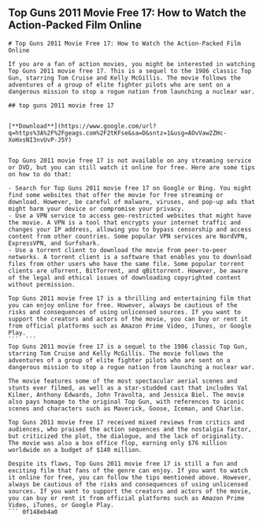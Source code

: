 ## Top Guns 2011 Movie Free 17: How to Watch the Action-Packed Film Online

  ``` 
# Top Guns 2011 Movie Free 17: How to Watch the Action-Packed Film Online
 
If you are a fan of action movies, you might be interested in watching Top Guns 2011 movie free 17. This is a sequel to the 1986 classic Top Gun, starring Tom Cruise and Kelly McGillis. The movie follows the adventures of a group of elite fighter pilots who are sent on a dangerous mission to stop a rogue nation from launching a nuclear war.
 
## top guns 2011 movie free 17


[**Download**](https://www.google.com/url?q=https%3A%2F%2Fgeags.com%2F2tKFse&sa=D&sntz=1&usg=AOvVaw2ZHc-XoHxsNI3nvUvP-J5Y)

 
Top Guns 2011 movie free 17 is not available on any streaming service or DVD, but you can still watch it online for free. Here are some tips on how to do that:
 
- Search for Top Guns 2011 movie free 17 on Google or Bing. You might find some websites that offer the movie for free streaming or download. However, be careful of malware, viruses, and pop-up ads that might harm your device or compromise your privacy.
- Use a VPN service to access geo-restricted websites that might have the movie. A VPN is a tool that encrypts your internet traffic and changes your IP address, allowing you to bypass censorship and access content from other countries. Some popular VPN services are NordVPN, ExpressVPN, and Surfshark.
- Use a torrent client to download the movie from peer-to-peer networks. A torrent client is a software that enables you to download files from other users who have the same file. Some popular torrent clients are uTorrent, BitTorrent, and qBittorrent. However, be aware of the legal and ethical issues of downloading copyrighted content without permission.

Top Guns 2011 movie free 17 is a thrilling and entertaining film that you can enjoy online for free. However, always be cautious of the risks and consequences of using unlicensed sources. If you want to support the creators and actors of the movie, you can buy or rent it from official platforms such as Amazon Prime Video, iTunes, or Google Play.
 ```  ``` 
Top Guns 2011 movie free 17 is a sequel to the 1986 classic Top Gun, starring Tom Cruise and Kelly McGillis. The movie follows the adventures of a group of elite fighter pilots who are sent on a dangerous mission to stop a rogue nation from launching a nuclear war.
 
The movie features some of the most spectacular aerial scenes and stunts ever filmed, as well as a star-studded cast that includes Val Kilmer, Anthony Edwards, John Travolta, and Jessica Biel. The movie also pays homage to the original Top Gun, with references to iconic scenes and characters such as Maverick, Goose, Iceman, and Charlie.
 
Top Guns 2011 movie free 17 received mixed reviews from critics and audiences, who praised the action sequences and the nostalgia factor, but criticized the plot, the dialogue, and the lack of originality. The movie was also a box office flop, earning only $76 million worldwide on a budget of $140 million.
 
Despite its flaws, Top Guns 2011 movie free 17 is still a fun and exciting film that fans of the genre can enjoy. If you want to watch it online for free, you can follow the tips mentioned above. However, always be cautious of the risks and consequences of using unlicensed sources. If you want to support the creators and actors of the movie, you can buy or rent it from official platforms such as Amazon Prime Video, iTunes, or Google Play.
 ``` 0f148eb4a0

